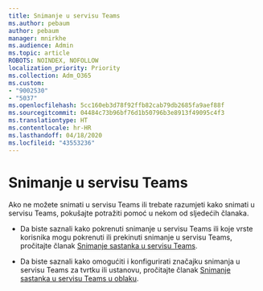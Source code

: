 ```yaml
---
title: Snimanje u servisu Teams
ms.author: pebaum
author: pebaum
manager: mnirkhe
ms.audience: Admin
ms.topic: article
ROBOTS: NOINDEX, NOFOLLOW
localization_priority: Priority
ms.collection: Adm_O365
ms.custom:
- "9002530"
- "5037"
ms.openlocfilehash: 5cc160eb3d78f92ffb82cab79db2685fa9aef88f
ms.sourcegitcommit: 04484c73b96bf76d1b50796b3e8913f49095c4f3
ms.translationtype: HT
ms.contentlocale: hr-HR
ms.lasthandoff: 04/18/2020
ms.locfileid: "43553236"
---
```

# <a name="recording-in-teams"></a>Snimanje u servisu Teams

Ako ne možete snimati u servisu Teams ili trebate razumjeti kako snimati u servisu Teams, pokušajte potražiti pomoć u nekom od sljedećih članaka.

- Da biste saznali kako pokrenuti snimanje u servisu Teams ili koje vrste korisnika mogu pokrenuti ili prekinuti snimanje u servisu Teams, pročitajte članak [Snimanje sastanka u servisu Teams](https://support.office.com/client/34dfbe7f-b07d-4a27-b4c6-de62f1348c24).

- Da biste saznali kako omogućiti i konfigurirati značajku snimanja u servisu Teams za tvrtku ili ustanovu, pročitajte članak [Snimanje sastanka u servisu Teams u oblaku](https://docs.microsoft.com/microsoftteams/cloud-recording).
